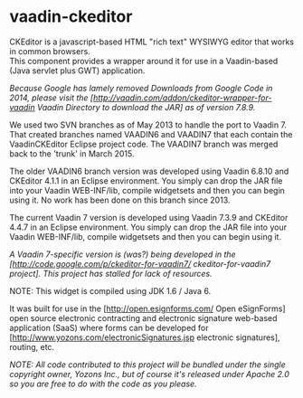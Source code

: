 # vaadin-ckeditor

CKEditor is a javascript-based HTML "rich text" WYSIWYG editor that works in common browsers.  
This component provides a wrapper around it for use in a Vaadin-based (Java servlet plus GWT) application. 

*Because Google has lamely removed Downloads from Google Code in 2014, please visit the [http://vaadin.com/addon/ckeditor-wrapper-for-vaadin Vaadin Directory to download the JAR] as of version 7.8.9.*

We used two SVN branches as of May 2013 to handle the port to Vaadin 7. That created branches named VAADIN6 and VAADIN7 that each contain the VaadinCKEditor Eclipse project code.  The VAADIN7 branch was merged back to the 'trunk' in March 2015.

The older VAADIN6 branch version was developed using Vaadin 6.8.10 and CKEditor 4.1.1 in an Eclipse environment.  You simply can drop the JAR file into your Vaadin WEB-INF/lib, compile widgetsets and then you can begin using it.  No work has been done on this branch since 2013.

The current Vaadin 7 version is developed using Vaadin 7.3.9 and CKEditor 4.4.7 in an Eclipse environment.  You simply can drop the JAR file into your Vaadin WEB-INF/lib, compile widgetsets and then you can begin using it. 

_A Vaadin 7-specific version is (was?) being developed in the [http://code.google.com/p/ckeditor-for-vaadin7/ ckeditor-for-vaadin7 project].  This project has stalled for lack of resources._

NOTE: This widget is compiled using JDK 1.6 / Java 6.

It was built for use in the [http://open.esignforms.com/ Open eSignForms] open source electronic contracting and electronic signature web-based application (SaaS) where forms can be developed for [http://www.yozons.com/electronicSignatures.jsp electronic signatures], routing, etc.

*NOTE:* _All code contributed to this project will be bundled under the single copyright owner, Yozons Inc., but of course it's released under Apache 2.0 so you are free to do with the code as you please._
